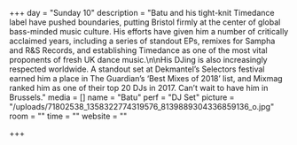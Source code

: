 +++
day = "Sunday 10"
description = "Batu and his tight-knit Timedance label have pushed boundaries, putting Bristol firmly at the center of global bass-minded music culture. His efforts have given him a number of critically acclaimed years, including a series of standout EPs, remixes for Sampha and R&S Records, and establishing Timedance as one of the most vital proponents of fresh UK dance music.\n\nHis DJing is also increasingly respected worldwide. A standout set at Dekmantel’s Selectors festival earned him a place in The Guardian’s ‘Best Mixes of 2018’ list, and Mixmag ranked him as one of their top 20 DJs in 2017. Can’t wait to have him in Brussels."
media = []
name = "Batu"
perf = "DJ Set"
picture = "/uploads/71802538_1358322774319576_8139889304336859136_o.jpg"
room = ""
time = ""
website = ""

+++
